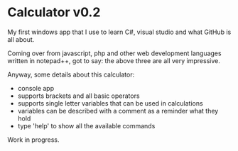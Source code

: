 # Calculator v0.2

My first windows app that I use to learn C#, visual studio and what GitHub is all about. 

Coming over from javascript, php and other web development languages written in notepad++, got to say: the above three are all very impressive.

Anyway, some details about this calculator:
- console app
- supports brackets and all basic operators
- supports single letter variables that can be used in calculations
- variables can be described with a comment as a reminder what they hold
- type 'help' to show all the available commands

Work in progress.
